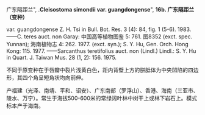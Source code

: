 广东隔距兰",
.**Cleisostoma simondii var. guangdongense**",
**16b. 广东隔距兰（变种）**

var. guangdongense Z. H. Tsi in Bull. Bot. Res. 3 (4): 84, fig. 1 (5-6). 1983. ——C. teres auct. non Garay: 中国高等植物图鉴 5: 761. 图8352 (exct. spec. Yunnan); 海南植物志 4: 262. 1977. (exct. syn.); S. Y. Hu, Gen. Orch. Hong Kong: 115. 1977. ——Sarcanthus teretifolius auct. non (Lindl.) Lindl.: S. Y. Hu in Quart. J. Taiwan Mus. 28 (1, 2): 156. 1975.

不同于原变种在于唇瓣中裂片浅黄白色，距内背壁上方的胼胝体为中央凹陷的四边形，其四个角呈短角状均向前伸。

产福建（光泽、南靖、平和、诏安）、广东南部（罗浮山）、香港、海南（三亚市、陵水、万宁）。常生于海拔500-600米的常绿阔叶林中树干上或林下岩石上。模式标本产于海南。
